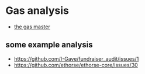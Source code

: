 # Gas analysis
- [the gas master](https://github.com/beether)

## some example analysis
- https://github.com/I-Gave/fundraiser_audit/issues/1
- https://github.com/ethorse/ethorse-core/issues/30
